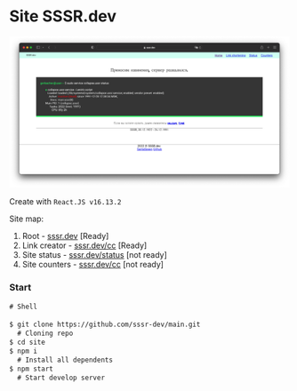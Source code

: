 # Site SSSR.dev

<p align="center">
    <img src=".readme_files/preview.png" alt="preview">
</p>

Create with `React.JS v16.13.2`

Site map:

1. Root - [sssr.dev](https://sssr.dev/?ref=github) [Ready]
2. Link creator - [sssr.dev/cc](https://sssr.dev/cc?ref=github) [Ready]
3. Site status - [sssr.dev/status](https://sssr.dev/status?ref=github) [not ready]
4. Site counters - [sssr.dev/cc](https://sssr.dev/counters?ref=github) [not ready]

### Start

```shell
# Shell

$ git clone https://github.com/sssr-dev/main.git
  # Cloning repo
$ cd site
$ npm i
  # Install all dependents
$ npm start
  # Start develop server
  
```
